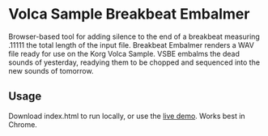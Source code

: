 # Volca Sample Breakbeat Embalmer
Browser-based tool for adding silence to the end of a breakbeat measuring .11111 the total length of the input file. Breakbeat Embalmer renders a WAV file ready for use on the Korg Volca Sample. VSBE embalms the dead sounds of yesterday, readying them to be chopped and sequenced into the new sounds of tomorrow.

## Usage
Download index.html to run locally, or use the <a href="https://davemh.github.io/volca-sample-breakbeat-embalmer/">live demo</a>. Works best in Chrome.
